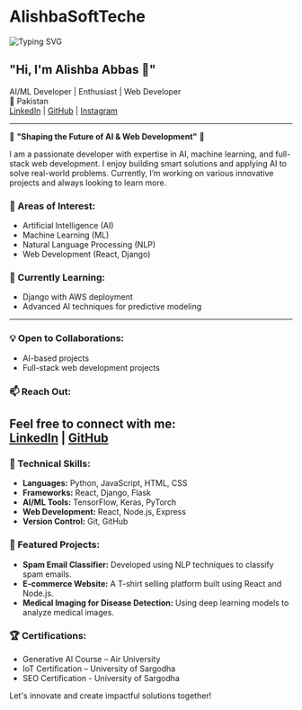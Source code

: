 # AlishbaSoftTeche
![Typing SVG](https://readme-typing-svg.herokuapp.com?font=Fira+Code&size=24&pause=1000&color=FFD700&center=true&vCenter=true&width=500&lines=%E2%98%85+Innovating+the+Future+of+AI+%E2%98%85|%F0%9F%9A%80+Welcome+to+my+GitHub+profile+%F0%9F%9A%80)

**"Hi, I'm Alishba Abbas 👋"**
---
AI/ML Developer | Enthusiast | Web Developer  
📍 Pakistan  
[LinkedIn](https://www.linkedin.com/in/alishba-abbas-1ba1a128a/) | [GitHub](https://github.com/AlishbaSoftTeche) | [Instagram](https://www.instagram.com/alishba_softteche?utm_source=qr&igsh=MTNkcTNzZXJkYnJyeQ==)

---

🌟 **"Shaping the Future of AI & Web Development"** 🌟

I am a passionate developer with expertise in AI, machine learning, and full-stack web development. I enjoy building smart solutions and applying AI to solve real-world problems. Currently, I’m working on various innovative projects and always looking to learn more.

### 👀 Areas of Interest:
- Artificial Intelligence (AI)
- Machine Learning (ML)
- Natural Language Processing (NLP)
- Web Development (React, Django)

### 🌱 Currently Learning:
- Django with AWS deployment
- Advanced AI techniques for predictive modeling
---
### 💡 Open to Collaborations:
- AI-based projects
- Full-stack web development projects

### 📫 Reach Out:
Feel free to connect with me:  
[LinkedIn](https://www.linkedin.com/in/alishba-abbas-1ba1a128a/) | [GitHub](https://github.com/AlishbaSoftTeche)
---
### 🔧 Technical Skills:
- **Languages:** Python, JavaScript, HTML, CSS
- **Frameworks:** React, Django, Flask
- **AI/ML Tools:** TensorFlow, Keras, PyTorch
- **Web Development:** React, Node.js, Express
- **Version Control:** Git, GitHub

### 🚀 Featured Projects:
- **Spam Email Classifier:** Developed using NLP techniques to classify spam emails.
- **E-commerce Website:** A T-shirt selling platform built using React and Node.js.
- **Medical Imaging for Disease Detection:** Using deep learning models to analyze medical images.

### 🏆 Certifications:
- Generative AI Course – Air University
- IoT Certification – University of Sargodha
- SEO Certification - University of Sargodha

Let's innovate and create impactful solutions together!
